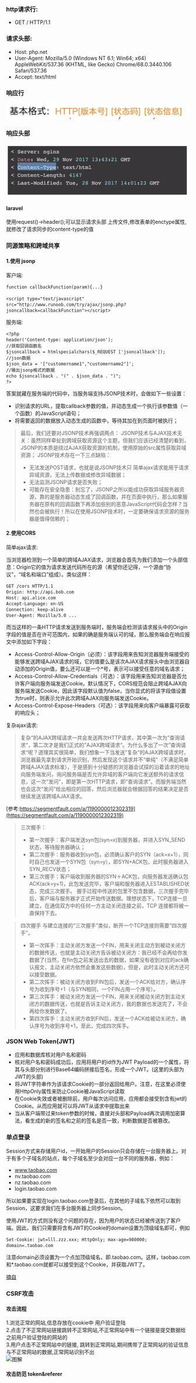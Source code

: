 ### http请求行: 
* GET / HTTP/1.1

### 请求头部:
* Host: php.net
* User-Agent: Mozilla/5.0 (Windows NT 6.1; Win64; x64) AppleWebKit/537.36 (KHTML, like Gecko) Chrome/68.0.3440.106 Safari/537.36
* Accept: text/html

### 响应行
![enter description here](./images/捕获_3.PNG "捕获")

### 响应头部
![enter description here](./images/捕获_4.PNG "捕获")

#### laravel
使用request()->header();可以显示请求头部
上传文件,修改表单的enctype属性, 就修改了请求同步的content-type的值

### 同源策略和跨域共享
#### 1.使用 jsonp
客户端:
``` 
function callbackFunction(param){...}

<script type="text/javascript" src="http://www.runoob.com/try/ajax/jsonp.php?jsoncallback=callbackFunction"></script>
```

服务端:
``` 
<?php
header('Content-type: application/json');
//获取回调函数名
$jsoncallback = htmlspecialchars($_REQUEST ['jsoncallback']);
//json数据
$json_data = '["customername1","customername2"]';
//输出jsonp格式的数据
echo $jsoncallback . "(" . $json_data . ")";
?>
```

答案就藏在服务端的代码中，当服务端支持JSONP技术时，会做如下一些设置：

* 识别请求的URL，提取callback参数的值，并动态生成一个执行该参数值（一个函数）的JavaScript语句；
* 将需要返回的数据放入动态生成的函数中，等待其加在到页面时被执行；

> 最后，我们还要对JSONP技术再强调两点：
>JSONP技术与AJAX技术无关：虽然同样牵扯到跨域获取资源这个主题，但我们应该已经清楚的看到，JSONP的本质是绕过AJAX获取资源的机制，使用原始的src属性获取异域资源；
>JSONP技术存在一下三点缺陷：
>* 无法发送POST请求，也就是说JSONP技术只
简单ajax请求能用于请求异域资源，无法上传数据或修改异域数据；
>* 无法监测JSONP请求是否失败；
>* 可能存在安全隐患：别忘了，JSONP之所以能成功获取异域服务器资源，靠的是服务器动态生成了回调函数，并在页面中执行，那么如果服务器在原有的回调函数下再添加些别的恶意JavaScript代码会怎样？当然也会被执行！所以在使用JSONP技术时，一定要确保请求资源的服务器是值得信赖的；

#### 2.使用CORS
简单ajax请求:

当浏览器检测到一个简单的跨域AJAX请求，浏览器会首先为我们添加一个头部信息：Origin它的值为请求发送代码所在的源（希望你还记得，一个源由“协议”，“域名和端口”组成）。类似这样：
``` 
GET /cors HTTP/1.1
Origin: http://api.bob.com
Host: api.alice.com
Accept-Language: en-US
Connection: keep-alive
User-Agent: Mozilla/5.0 ...
```

而当这样的一条HTTP请求发送到服务端时，服务端会检测该请求报头中的Origin字段的值是否在许可范围内，如果的确是服务端认可的域，那么服务端会在响应报文中添加如下字段：

* Access-Control-Allow-Origin（必须）：该字段用来告知浏览器服务端接受的能够发送跨域AJAX请求的域，它的值要么是该次AJAX请求报头中由浏览器自动添加的Origin值，要么还可以是一个\*号，表示可以接受任意的域名请求；
* Access-Control-Allow-Credentials（可选）：该字段用来告知浏览器是否允许客户端向服务端发送Cookie。默认情况下，CORS规范会阻止跨域AJAX向服务端发送Cookie，因此该字段默认值为false，当你显式的将该字段值设置为true时，则表示允许此次跨域AJAX向服务端发送Cookie。
* Access-Control-Expose-Headers（可选）：该字段用来向客户端暴露可获取的响应头；

复杂ajax请求:

> 复杂“的AJAX跨域请求一共会发送两次HTTP请求，其中第一次为”查询请求“，第二次才是我们正式的”AJAX跨域请求“。为什么多出了一次”查询请求“呢？道理其实很简单，我们想象一下当发送”复杂“的AJAX跨域请求时，浏览器最先拿到请求开始识别，然后发现这个请求并不“单纯”（不满足简单跨域AJAX请求标准），于是感到十分疑惑的浏览器会试探的沿着请求的地址向服务端发问，询问服务端是否允许异域的客户端向它发送额外的请求信息，这一次“发问”，即是第一次HTTP请求，即“查询请求”。而服务端当然也会这次“发问”给出相应的回答，然后浏览器就会根据回答的结果决定是否继续发送该跨域AJAX请求。

[参考:https://segmentfault.com/a/1190000012302319](https://segmentfault.com/a/1190000012302319)

> 三次握手：
> * 第一次握手：客户端发送syn包(syn=x)到服务器，并进入SYN_SEND状态，等待服务器确认；
> * 第二次握手：服务器收到syn包，必须确认客户的SYN（ack=x+1），同时自己也发送一个SYN包（syn=y），即SYN+ACK包，此时服务器进入SYN_RECV状态；
> * 第三次握手：客户端收到服务器的SYN＋ACK包，向服务器发送确认包ACK(ack=y+1)，此包发送完毕，客户端和服务器进入ESTABLISHED状态，完成三次握手。
握手过程中传送的包里不包含数据，三次握手完毕后，客户端与服务器才正式开始传送数据。理想状态下，TCP连接一旦建立，在通信双方中的任何一方主动关闭连接之前，TCP 连接都将被一直保持下去。

>四次握手
与建立连接的“三次握手”类似，断开一个TCP连接则需要“四次握手”。
> * 第一次挥手：主动关闭方发送一个FIN，用来关闭主动方到被动关闭方的数据传送，也就是主动关闭方告诉被动关闭方：我已经不会再给你发数据了(当然，在fin包之前发送出去的数据，如果没有收到对应的ack确认报文，主动关闭方依然会重发这些数据)，但是，此时主动关闭方还可以接受数据。
> * 第二次挥手：被动关闭方收到FIN包后，发送一个ACK给对方，确认序号为收到序号+1（与SYN相同，一个FIN占用一个序号）。
> * 第三次挥手：被动关闭方发送一个FIN，用来关闭被动关闭方到主动关闭方的数据传送，也就是告诉主动关闭方，我的数据也发送完了，不会再给你发数据了。
> * 第四次挥手：主动关闭方收到FIN后，发送一个ACK给被动关闭方，确认序号为收到序号+1，至此，完成四次挥手。

### JSON Web Token(JWT)
* 应用和数据库核对用户名和密码
* 核对用户名和密码成功后，应用将用户的id作为JWT Payload的一个属性，将其与头部分别进行Base64编码拼接后签名，形成一个JWT。(这里的头部为JWT的头部)
* 将JWT字符串作为该请求Cookie的一部分返回给用户。注意，在这里必须使用HttpOnly属性来防止Cookie被JavaScript读取
* 在Cookie失效或者被删除前，用户每次访问应用，应用都会接受到含有jwt的Cookie。从而应用就可以将JWT从请求中提取出来
* 当从客户端带过来token参数的时候，直接对头部和Payload再次调用加密算法，看生成的新的签名和之前的签名是否一致，判断数据是否被篡改。

### 单点登录
Session方式来存储用户id，一开始用户的Session只会存储在一台服务器上。对于有多个子域名的站点，每个子域名至少会对应一台不同的服务器，例如：
* www.taobao.com
* nv.taobao.com
* nz.taobao.com
* login.taobao.com

所以如果要实现在login.taobao.com登录后，在其他的子域名下依然可以取到Session，这要求我们在多台服务器上同步Session。

使用JWT的方式则没有这个问题的存在，因为用户的状态已经被传送到了客户端。因此，我们只需要将含有JWT的Cookie的domain设置为顶级域名即可，例如
``` 
Set-Cookie: jwt=lll.zzz.xxx; HttpOnly; max-age=980000; domain=.taobao.com
```
注意domain必须设置为一个点加顶级域名，即.taobao.com。这样，taobao.com和*.taobao.com就都可以接受到这个Cookie，并获取JWT了。

[摘自](http://blog.leapoahead.com/2015/09/07/user-authentication-with-jwt/)

### CSRF攻击
#### 攻击流程
1.浏览正常的网站,信息存放在cookie中 用户验证登陆  
2.点击了不正常网站链接跳转不正常网站,不正常网站中有一个链接是提交数据给之前用户验证登陆的网站的  
3.用户点击不正常网站中的链接, 跳转到正常网站,期间携带了正常网站的验证信息与不正常网站的数据,正常网站识别不出  
![图解](https://segmentfault.com/img/bV7gdH?w=383&h=191)

#### 攻击防范 token&referer



